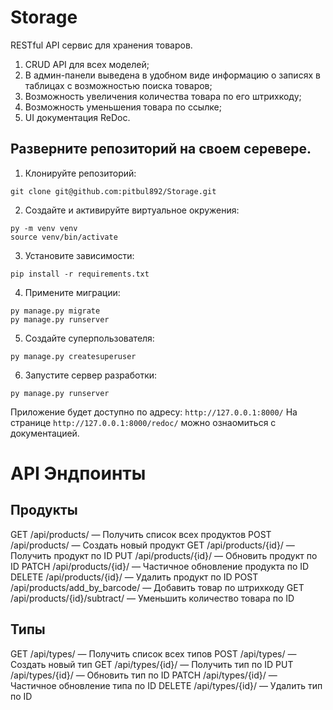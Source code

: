 # Storage
RESTful API сервис для хранения товаров.

1.  CRUD API для всех моделей;
2. В админ-панели выведена в удобном виде информацию о записях в таблицах с возможностью поиска товаров;
3. Возможность увеличения количества товара по его штрихкоду;
4. Возможность уменьшения товара по ссылке;
5. UI документация ReDoc.

## Разверните репозиторий на своем серевере.

1. Клонируйте репозиторий:
```
git clone git@github.com:pitbul892/Storage.git
```
2. Создайте и активируйте виртуальное окружения:
```
py -m venv venv
source venv/bin/activate
```
3. Установите зависимости:
```
pip install -r requirements.txt
```
4. Примените миграции:
```
py manage.py migrate
py manage.py runserver
```
5. Создайте суперпользователя:
```
py manage.py createsuperuser
```
6. Запустите сервер разработки:
```
py manage.py runserver
```
Приложение будет доступно по адресу: ```http://127.0.0.1:8000/```
На странице ```http://127.0.0.1:8000/redoc/``` можно ознаомиться с документацией.
# API Эндпоинты
## Продукты
GET    /api/products/                  — Получить список всех продуктов
POST   /api/products/                  — Создать новый продукт
GET    /api/products/{id}/             — Получить продукт по ID
PUT    /api/products/{id}/             — Обновить продукт по ID
PATCH  /api/products/{id}/             — Частичное обновление продукта по ID
DELETE /api/products/{id}/             — Удалить продукт по ID
POST   /api/products/add_by_barcode/   — Добавить товар по штрихкоду
GET    /api/products/{id}/subtract/    — Уменьшить количество товара по ID

## Типы
GET    /api/types/                     — Получить список всех типов
POST   /api/types/                     — Создать новый тип
GET    /api/types/{id}/                — Получить тип по ID
PUT    /api/types/{id}/                — Обновить тип по ID
PATCH  /api/types/{id}/                — Частичное обновление типа по ID
DELETE /api/types/{id}/                — Удалить тип по ID